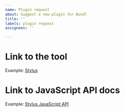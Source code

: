 ```yaml
---
name: Plugin request
about: Suggest a new plugin for Bundl
title: ''
labels: plugin request
assignees: ''

---
```


# Link to the tool

Example: [Stylus](http://stylus-lang.com)

# Link to JavaScript API docs

Example: [Stylus JavaScript API](http://stylus-lang.com/docs/js.html)
